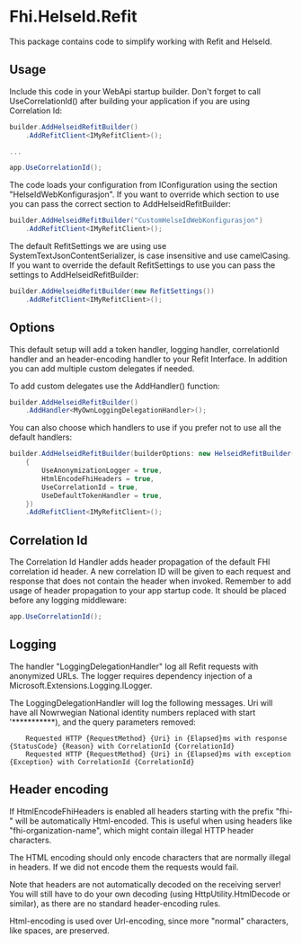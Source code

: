 ﻿# Fhi.HelseId.Refit

This package contains code to simplify working with Refit and HelseId. 

## Usage

Include this code in your WebApi startup builder. 
Don't forget to call UseCorrelationId() after building your application if you are using Correlation Id:

```cs
builder.AddHelseidRefitBuilder()
    .AddRefitClient<IMyRefitClient>();

...

app.UseCorrelationId();
```

The code loads your configuration from IConfiguration using the section "HelseIdWebKonfigurasjon".
If you want to override which section to use you can pass the correct section to AddHelseidRefitBuilder:

```cs
builder.AddHelseidRefitBuilder("CustomHelseIdWebKonfigurasjon")
    .AddRefitClient<IMyRefitClient>();
```

The default RefitSettings we are using use SystemTextJsonContentSerializer, is case insensitive and use camelCasing.
If you want to override the default RefitSettings to use you can pass the settings to AddHelseidRefitBuilder:

```cs
builder.AddHelseidRefitBuilder(new RefitSettings())
    .AddRefitClient<IMyRefitClient>();
```


## Options

This default setup will add a token handler, logging handler, correlationId handler and an header-encoding handler
to your Refit Interface. In addition you can add multiple custom delegates if needed.

To add custom delegates use the AddHandler() function:

```cs
builder.AddHelseidRefitBuilder()
    .AddHandler<MyOwnLoggingDelegationHandler>();
```

You can also choose which handlers to use if you prefer not to use all the default handlers:

```cs
builder.AddHelseidRefitBuilder(builderOptions: new HelseidRefitBuilder()
    {
        UseAnonymizationLogger = true,
        HtmlEncodeFhiHeaders = true,
        UseCorrelationId = true,
        UseDefaultTokenHandler = true,
    })
    .AddRefitClient<IMyRefitClient>();
```

## Correlation Id

The Correlation Id Handler adds header propagation of the default FHI correlation id header. 
A new correlation ID will be given to each request and response that does not contain the header when invoked.
Remember to add usage of header propagation to your app startup code. It should be placed before any logging middleware:

```cs
app.UseCorrelationId();
```

## Logging

The handler "LoggingDelegationHandler" log all Refit requests with anonymized URLs. 
The logger requires dependency injection of a Microsoft.Extensions.Logging.ILogger.

The LoggingDelegationHandler will log the following messages. Uri will have all Nowrwegian National identity numbers replaced with start '***********), and the query parameters removed:

```
    Requested HTTP {RequestMethod} {Uri} in {Elapsed}ms with response {StatusCode} {Reason} with CorrelationId {CorrelationId}
    Requested HTTP {RequestMethod} {Uri} in {Elapsed}ms with exception {Exception} with CorrelationId {CorrelationId}
```

## Header encoding

If HtmlEncodeFhiHeaders is enabled all headers starting with the prefix "fhi-" will be automatically Html-encoded.
This is useful when using headers like "fhi-organization-name", which might contain illegal HTTP header characters.

The HTML encoding should only encode characters that are normally illegal in headers. If we did not encode them the requests would fail.

Note that headers are not automatically decoded on the receiving server! You will still have to do your own
decoding (using HttpUtility.HtmlDecode or similar), as there are no standard header-encoding rules.

Html-encoding is used over Url-encoding, since more "normal" characters, like spaces, are preserved.